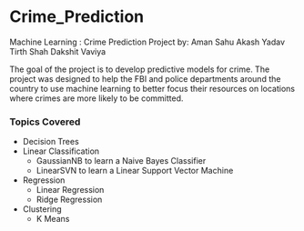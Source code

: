 # Crime_Prediction
Machine Learning : Crime Prediction Project 
by: Aman Sahu
    Akash Yadav
    Tirth Shah
    Dakshit Vaviya

The goal of the project is to develop predictive models for crime. The project was designed to help the FBI and police departments around the country to use machine learning to better focus their resources on locations where crimes are more likely to be committed.

### Topics Covered

- Decision Trees
- Linear Classification
  - GaussianNB to learn a Naive Bayes Classifier
  - LinearSVN to learn a Linear Support Vector Machine
- Regression
  - Linear Regression
  - Ridge Regression
- Clustering 
  - K Means 
